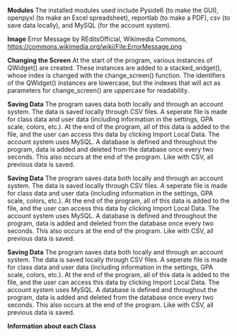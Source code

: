 **Modules** The installed modules used include Pyside6 (to make the GUI), openpyxl (to make an Excel spreadsheet), reportlab (to make a PDF), csv (to save data locally), and MySQL (for the account system).

**Image**  Error Message by REditsOfficial, Wikimedia Commons, https://commons.wikimedia.org/wiki/File:ErrorMessage.png

**Changing the Screen** At the start of the program, various instances of QWidget() are created. These instances are added to a stacked_widget(), whose index is changed with the change_screen() function. The identifiers of the QWidget() instances are lowercase, but the indexes that will act as parameters for change_screen() are uppercase for readability.

**Saving Data** The program saves data both locally and through an account system. The data is saved locally through CSV files. A seperate file is made for class data and user data (including information in the settings, GPA scale, colors, etc.). At the end of the program, all of this data is added to the file, and the user can access this data by clicking Import Local Data. The account system uses MySQL. A database is defined and throughout the program, data is added and deleted from the database once every two seconds. This also occurs at the end of the program. Like with CSV, all previous data is saved.


**Saving Data** The program saves data both locally and through an account system. The data is saved locally through CSV files. A seperate file is made for class data and user data (including information in the settings, GPA scale, colors, etc.). At the end of the program, all of this data is added to the file, and the user can access this data by clicking Import Local Data. The account system uses MySQL. A database is defined and throughout the program, data is added and deleted from the database once every two seconds. This also occurs at the end of the program. Like with CSV, all previous data is saved.

**Saving Data** The program saves data both locally and through an account system. The data is saved locally through CSV files. A seperate file is made for class data and user data (including information in the settings, GPA scale, colors, etc.). At the end of the program, all of this data is added to the file, and the user can access this data by clicking Import Local Data. The account system uses MySQL. A database is defined and throughout the program, data is added and deleted from the database once every two seconds. This also occurs at the end of the program. Like with CSV, all previous data is saved.




































**Information about each Class**

